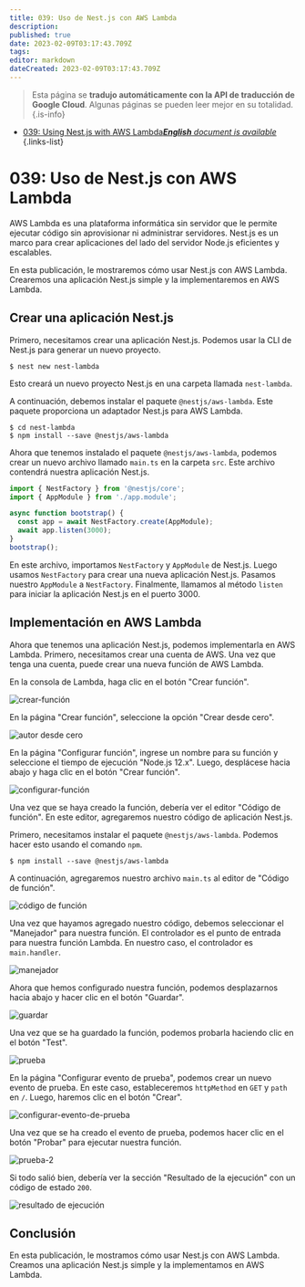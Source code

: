 ```yaml
---
title: 039: Uso de Nest.js con AWS Lambda
description: 
published: true
date: 2023-02-09T03:17:43.709Z
tags: 
editor: markdown
dateCreated: 2023-02-09T03:17:43.709Z
---
```


> Esta página se **tradujo automáticamente con la API de traducción de Google Cloud**.
Algunas páginas se pueden leer mejor en su totalidad.{.is-info}



- [039: Using Nest.js with AWS Lambda***English** document is available*](/en/Knowledge-base/Nest-js/Learning/039-using-nest-js-with-aws-lambda)
{.links-list}


# 039: Uso de Nest.js con AWS Lambda

AWS Lambda es una plataforma informática sin servidor que le permite ejecutar código sin aprovisionar ni administrar servidores. Nest.js es un marco para crear aplicaciones del lado del servidor Node.js eficientes y escalables.

En esta publicación, le mostraremos cómo usar Nest.js con AWS Lambda. Crearemos una aplicación Nest.js simple y la implementaremos en AWS Lambda.

## Crear una aplicación Nest.js

Primero, necesitamos crear una aplicación Nest.js. Podemos usar la CLI de Nest.js para generar un nuevo proyecto.

```
$ nest new nest-lambda
```

Esto creará un nuevo proyecto Nest.js en una carpeta llamada `nest-lambda`.

A continuación, debemos instalar el paquete `@nestjs/aws-lambda`. Este paquete proporciona un adaptador Nest.js para AWS Lambda.

```
$ cd nest-lambda
$ npm install --save @nestjs/aws-lambda
```

Ahora que tenemos instalado el paquete `@nestjs/aws-lambda`, podemos crear un nuevo archivo llamado `main.ts` en la carpeta `src`. Este archivo contendrá nuestra aplicación Nest.js.

```typescript
import { NestFactory } from '@nestjs/core';
import { AppModule } from './app.module';

async function bootstrap() {
  const app = await NestFactory.create(AppModule);
  await app.listen(3000);
}
bootstrap();
```

En este archivo, importamos `NestFactory` y `AppModule` de Nest.js. Luego usamos `NestFactory` para crear una nueva aplicación Nest.js. Pasamos nuestro `AppModule` a `NestFactory`. Finalmente, llamamos al método `listen` para iniciar la aplicación Nest.js en el puerto 3000.

## Implementación en AWS Lambda

Ahora que tenemos una aplicación Nest.js, podemos implementarla en AWS Lambda. Primero, necesitamos crear una cuenta de AWS. Una vez que tenga una cuenta, puede crear una nueva función de AWS Lambda.

En la consola de Lambda, haga clic en el botón "Crear función".

![crear-función](https://raw.githubusercontent.com/nestjs/nest/master/docs/assets/lambda-create-function.png)

En la página "Crear función", seleccione la opción "Crear desde cero".

![autor desde cero](https://raw.githubusercontent.com/nestjs/nest/master/docs/assets/lambda-author-from-scratch.png)

En la página "Configurar función", ingrese un nombre para su función y seleccione el tiempo de ejecución "Node.js 12.x". Luego, desplácese hacia abajo y haga clic en el botón "Crear función".

![configurar-función](https://raw.githubusercontent.com/nestjs/nest/master/docs/assets/lambda-configure-function.png)

Una vez que se haya creado la función, debería ver el editor "Código de función". En este editor, agregaremos nuestro código de aplicación Nest.js.

Primero, necesitamos instalar el paquete `@nestjs/aws-lambda`. Podemos hacer esto usando el comando `npm`.

```
$ npm install --save @nestjs/aws-lambda
```

A continuación, agregaremos nuestro archivo `main.ts` al editor de "Código de función".

![código de función](https://raw.githubusercontent.com/nestjs/nest/master/docs/assets/lambda-function-code.png)

Una vez que hayamos agregado nuestro código, debemos seleccionar el "Manejador" para nuestra función. El controlador es el punto de entrada para nuestra función Lambda. En nuestro caso, el controlador es `main.handler`.

![manejador](https://raw.githubusercontent.com/nestjs/nest/master/docs/assets/lambda-handler.png)

Ahora que hemos configurado nuestra función, podemos desplazarnos hacia abajo y hacer clic en el botón "Guardar".

![guardar](https://raw.githubusercontent.com/nestjs/nest/master/docs/assets/lambda-save.png)

Una vez que se ha guardado la función, podemos probarla haciendo clic en el botón "Test".

![prueba](https://raw.githubusercontent.com/nestjs/nest/master/docs/assets/lambda-test.png)

En la página "Configurar evento de prueba", podemos crear un nuevo evento de prueba. En este caso, estableceremos `httpMethod` en `GET` y `path` en `/`. Luego, haremos clic en el botón "Crear".

![configurar-evento-de-prueba](https://raw.githubusercontent.com/nestjs/nest/master/docs/assets/lambda-configure-test-event.png)

Una vez que se ha creado el evento de prueba, podemos hacer clic en el botón "Probar" para ejecutar nuestra función.

![prueba-2](https://raw.githubusercontent.com/nestjs/nest/master/docs/assets/lambda-test-2.png)

Si todo salió bien, debería ver la sección "Resultado de la ejecución" con un código de estado `200`.

![resultado de ejecución](https://raw.githubusercontent.com/nestjs/nest/master/docs/assets/lambda-execution-result.png)

## Conclusión

En esta publicación, le mostramos cómo usar Nest.js con AWS Lambda. Creamos una aplicación Nest.js simple y la implementamos en AWS Lambda.